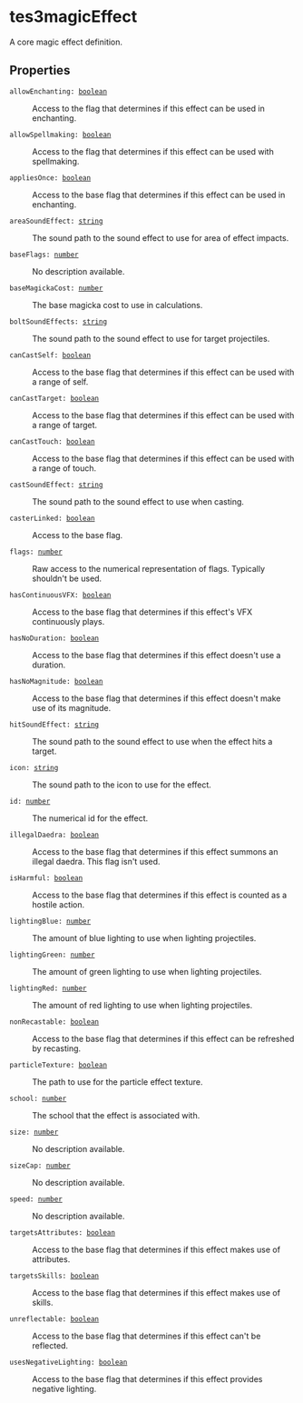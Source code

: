 # tes3magicEffect

A core magic effect definition.

## Properties

<dl class="describe">
<dt><code class="descname">allowEnchanting: <a href="https://mwse.readthedocs.io/en/latest/lua/type/boolean.html">boolean</a></code></dt>
<dd>

Access to the flag that determines if this effect can be used in enchanting.

</dd>
<dt><code class="descname">allowSpellmaking: <a href="https://mwse.readthedocs.io/en/latest/lua/type/boolean.html">boolean</a></code></dt>
<dd>

Access to the flag that determines if this effect can be used with spellmaking.

</dd>
<dt><code class="descname">appliesOnce: <a href="https://mwse.readthedocs.io/en/latest/lua/type/boolean.html">boolean</a></code></dt>
<dd>

Access to the base flag that determines if this effect can be used in enchanting.

</dd>
<dt><code class="descname">areaSoundEffect: <a href="https://mwse.readthedocs.io/en/latest/lua/type/string.html">string</a></code></dt>
<dd>

The sound path to the sound effect to use for area of effect impacts.

</dd>
<dt><code class="descname">baseFlags: <a href="https://mwse.readthedocs.io/en/latest/lua/type/number.html">number</a></code></dt>
<dd>

No description available.

</dd>
<dt><code class="descname">baseMagickaCost: <a href="https://mwse.readthedocs.io/en/latest/lua/type/number.html">number</a></code></dt>
<dd>

The base magicka cost to use in calculations.

</dd>
<dt><code class="descname">boltSoundEffects: <a href="https://mwse.readthedocs.io/en/latest/lua/type/string.html">string</a></code></dt>
<dd>

The sound path to the sound effect to use for target projectiles.

</dd>
<dt><code class="descname">canCastSelf: <a href="https://mwse.readthedocs.io/en/latest/lua/type/boolean.html">boolean</a></code></dt>
<dd>

Access to the base flag that determines if this effect can be used with a range of self.

</dd>
<dt><code class="descname">canCastTarget: <a href="https://mwse.readthedocs.io/en/latest/lua/type/boolean.html">boolean</a></code></dt>
<dd>

Access to the base flag that determines if this effect can be used with a range of target.

</dd>
<dt><code class="descname">canCastTouch: <a href="https://mwse.readthedocs.io/en/latest/lua/type/boolean.html">boolean</a></code></dt>
<dd>

Access to the base flag that determines if this effect can be used with a range of touch.

</dd>
<dt><code class="descname">castSoundEffect: <a href="https://mwse.readthedocs.io/en/latest/lua/type/string.html">string</a></code></dt>
<dd>

The sound path to the sound effect to use when casting.

</dd>
<dt><code class="descname">casterLinked: <a href="https://mwse.readthedocs.io/en/latest/lua/type/boolean.html">boolean</a></code></dt>
<dd>

Access to the base flag.

</dd>
<dt><code class="descname">flags: <a href="https://mwse.readthedocs.io/en/latest/lua/type/number.html">number</a></code></dt>
<dd>

Raw access to the numerical representation of flags. Typically shouldn't be used.

</dd>
<dt><code class="descname">hasContinuousVFX: <a href="https://mwse.readthedocs.io/en/latest/lua/type/boolean.html">boolean</a></code></dt>
<dd>

Access to the base flag that determines if this effect's VFX continuously plays.

</dd>
<dt><code class="descname">hasNoDuration: <a href="https://mwse.readthedocs.io/en/latest/lua/type/boolean.html">boolean</a></code></dt>
<dd>

Access to the base flag that determines if this effect doesn't use a duration.

</dd>
<dt><code class="descname">hasNoMagnitude: <a href="https://mwse.readthedocs.io/en/latest/lua/type/boolean.html">boolean</a></code></dt>
<dd>

Access to the base flag that determines if this effect doesn't make use of its magnitude.

</dd>
<dt><code class="descname">hitSoundEffect: <a href="https://mwse.readthedocs.io/en/latest/lua/type/string.html">string</a></code></dt>
<dd>

The sound path to the sound effect to use when the effect hits a target.

</dd>
<dt><code class="descname">icon: <a href="https://mwse.readthedocs.io/en/latest/lua/type/string.html">string</a></code></dt>
<dd>

The sound path to the icon to use for the effect.

</dd>
<dt><code class="descname">id: <a href="https://mwse.readthedocs.io/en/latest/lua/type/number.html">number</a></code></dt>
<dd>

The numerical id for the effect.

</dd>
<dt><code class="descname">illegalDaedra: <a href="https://mwse.readthedocs.io/en/latest/lua/type/boolean.html">boolean</a></code></dt>
<dd>

Access to the base flag that determines if this effect summons an illegal daedra. This flag isn't used.

</dd>
<dt><code class="descname">isHarmful: <a href="https://mwse.readthedocs.io/en/latest/lua/type/boolean.html">boolean</a></code></dt>
<dd>

Access to the base flag that determines if this effect is counted as a hostile action.

</dd>
<dt><code class="descname">lightingBlue: <a href="https://mwse.readthedocs.io/en/latest/lua/type/number.html">number</a></code></dt>
<dd>

The amount of blue lighting to use when lighting projectiles.

</dd>
<dt><code class="descname">lightingGreen: <a href="https://mwse.readthedocs.io/en/latest/lua/type/number.html">number</a></code></dt>
<dd>

The amount of green lighting to use when lighting projectiles.

</dd>
<dt><code class="descname">lightingRed: <a href="https://mwse.readthedocs.io/en/latest/lua/type/number.html">number</a></code></dt>
<dd>

The amount of red lighting to use when lighting projectiles.

</dd>
<dt><code class="descname">nonRecastable: <a href="https://mwse.readthedocs.io/en/latest/lua/type/boolean.html">boolean</a></code></dt>
<dd>

Access to the base flag that determines if this effect can be refreshed by recasting.

</dd>
<dt><code class="descname">particleTexture: <a href="https://mwse.readthedocs.io/en/latest/lua/type/boolean.html">boolean</a></code></dt>
<dd>

The path to use for the particle effect texture.

</dd>
<dt><code class="descname">school: <a href="https://mwse.readthedocs.io/en/latest/lua/type/number.html">number</a></code></dt>
<dd>

The school that the effect is associated with.

</dd>
<dt><code class="descname">size: <a href="https://mwse.readthedocs.io/en/latest/lua/type/number.html">number</a></code></dt>
<dd>

No description available.

</dd>
<dt><code class="descname">sizeCap: <a href="https://mwse.readthedocs.io/en/latest/lua/type/number.html">number</a></code></dt>
<dd>

No description available.

</dd>
<dt><code class="descname">speed: <a href="https://mwse.readthedocs.io/en/latest/lua/type/number.html">number</a></code></dt>
<dd>

No description available.

</dd>
<dt><code class="descname">targetsAttributes: <a href="https://mwse.readthedocs.io/en/latest/lua/type/boolean.html">boolean</a></code></dt>
<dd>

Access to the base flag that determines if this effect makes use of attributes.

</dd>
<dt><code class="descname">targetsSkills: <a href="https://mwse.readthedocs.io/en/latest/lua/type/boolean.html">boolean</a></code></dt>
<dd>

Access to the base flag that determines if this effect makes use of skills.

</dd>
<dt><code class="descname">unreflectable: <a href="https://mwse.readthedocs.io/en/latest/lua/type/boolean.html">boolean</a></code></dt>
<dd>

Access to the base flag that determines if this effect can't be reflected.

</dd>
<dt><code class="descname">usesNegativeLighting: <a href="https://mwse.readthedocs.io/en/latest/lua/type/boolean.html">boolean</a></code></dt>
<dd>

Access to the base flag that determines if this effect provides negative lighting.

</dd>
</dl>
